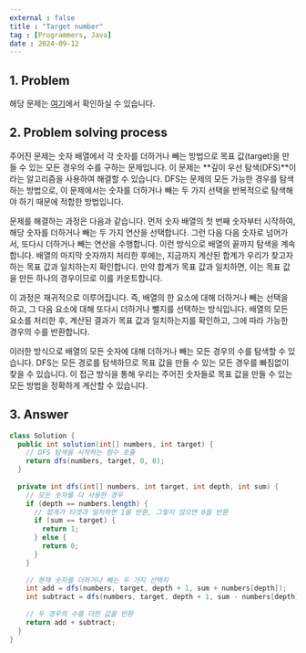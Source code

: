 ```yaml
---
external : false
title : "Target number"
tag : [Programmers, Java]
date : 2024-09-12
---
```


## 1. Problem

해당 문제는 [여기](https://school.programmers.co.kr/learn/courses/30/lessons/43165)에서 확인하실 수 있습니다.

## 2. Problem solving process

주어진 문제는 숫자 배열에서 각 숫자를 더하거나 빼는 방법으로 목표 값(target)을 만들 수 있는 모든 경우의 수를 구하는 문제입니다. 이 문제는 **깊이 우선 탐색(DFS)**이라는 알고리즘을 사용하여 해결할 수 있습니다. DFS는 문제의 모든 가능한 경우를 탐색하는 방법으로, 이 문제에서는 숫자를 더하거나 빼는 두 가지 선택을 반복적으로 탐색해야 하기 때문에 적합한 방법입니다.

문제를 해결하는 과정은 다음과 같습니다. 먼저 숫자 배열의 첫 번째 숫자부터 시작하여, 해당 숫자를 더하거나 빼는 두 가지 연산을 선택합니다. 그런 다음 다음 숫자로 넘어가서, 또다시 더하거나 빼는 연산을 수행합니다. 이런 방식으로 배열의 끝까지 탐색을 계속합니다. 배열의 마지막 숫자까지 처리한 후에는, 지금까지 계산된 합계가 우리가 찾고자 하는 목표 값과 일치하는지 확인합니다. 만약 합계가 목표 값과 일치하면, 이는 목표 값을 만든 하나의 경우이므로 이를 카운트합니다.

이 과정은 재귀적으로 이루어집니다. 즉, 배열의 한 요소에 대해 더하거나 빼는 선택을 하고, 그 다음 요소에 대해 또다시 더하거나 뺄지를 선택하는 방식입니다. 배열의 모든 요소를 처리한 후, 계산된 결과가 목표 값과 일치하는지를 확인하고, 그에 따라 가능한 경우의 수를 반환합니다.

이러한 방식으로 배열의 모든 숫자에 대해 더하거나 빼는 모든 경우의 수를 탐색할 수 있습니다. DFS는 모든 경로를 탐색하므로 목표 값을 만들 수 있는 모든 경우를 빠짐없이 찾을 수 있습니다. 이 접근 방식을 통해 우리는 주어진 숫자들로 목표 값을 만들 수 있는 모든 방법을 정확하게 계산할 수 있습니다.

## 3. Answer

```java
class Solution {
  public int solution(int[] numbers, int target) {
    // DFS 탐색을 시작하는 함수 호출
    return dfs(numbers, target, 0, 0);
  }
  
  private int dfs(int[] numbers, int target, int depth, int sum) {
    // 모든 숫자를 다 사용한 경우
    if (depth == numbers.length) {
      // 합계가 타겟과 일치하면 1을 반환, 그렇지 않으면 0을 반환
      if (sum == target) {
        return 1;
      } else {
        return 0;
      }
    }
    
    // 현재 숫자를 더하거나 빼는 두 가지 선택지
    int add = dfs(numbers, target, depth + 1, sum + numbers[depth]);
    int subtract = dfs(numbers, target, depth + 1, sum - numbers[depth]);
    
    // 두 경우의 수를 더한 값을 반환
    return add + subtract;
  }
}
```

